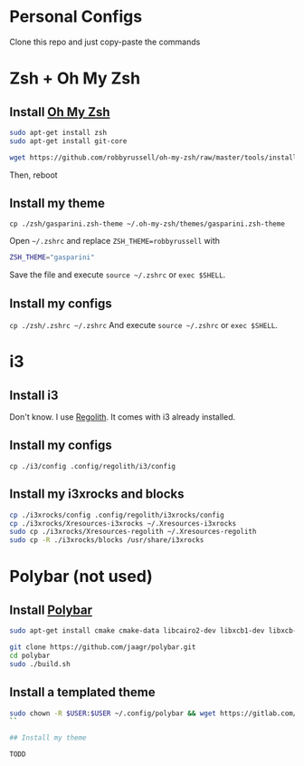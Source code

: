 # Personal Configs

Clone this repo and just copy-paste the commands

# Zsh + Oh My Zsh

## Install [Oh My Zsh](https://ohmyz.sh)
```sh
sudo apt-get install zsh
sudo apt-get install git-core
```

```sh
wget https://github.com/robbyrussell/oh-my-zsh/raw/master/tools/install.sh -O - | zsh; zhsh -s `which zsh`
```
Then, reboot

## Install my theme

`cp ./zsh/gasparini.zsh-theme ~/.oh-my-zsh/themes/gasparini.zsh-theme`

Open `~/.zshrc` and replace `ZSH_THEME=robbyrussell` with
```sh
ZSH_THEME="gasparini"
```
Save the file and execute `source ~/.zshrc` or `exec $SHELL`.

## Install my configs

`cp ./zsh/.zshrc ~/.zshrc`
And execute `source ~/.zshrc` or `exec $SHELL`.

# i3

## Install i3

Don't know. I use [Regolith](https://regolith-linux.org/). It comes with i3 already installed.

## Install my configs

`cp ./i3/config .config/regolith/i3/config`

## Install my i3xrocks and blocks

```sh
cp ./i3xrocks/config .config/regolith/i3xrocks/config       
cp ./i3xrocks/Xresources-i3xrocks ~/.Xresources-i3xrocks      
sudo cp ./i3xrocks/Xresources-regolith ~/.Xresources-regolith   
sudo cp -R ./i3xrocks/blocks /usr/share/i3xrocks
```


# Polybar (not used)

## Install [Polybar](https://github.com/polybar)

```sh
sudo apt-get install cmake cmake-data libcairo2-dev libxcb1-dev libxcb-ewmh-dev libxcb-icccm4-dev libxcb-image0-dev libxcb-randr0-dev libxcb-util0-dev libxcb-xkb-dev pkg-config python-xcbgen xcb-proto libxcb-xrm-dev libasound2-dev libmpdclient-dev libiw-dev libcurl4-openssl-dev libpulse-dev libxcb-composite0-dev xcb libxcb-ewmh2 -y

git clone https://github.com/jaagr/polybar.git 
cd polybar
sudo ./build.sh
```

## Install a templated theme

```sh
sudo chown -R $USER:$USER ~/.config/polybar && wget https://gitlab.com/terminalroot/popy/raw/master/launch.sh -O ~/.config/polybar/launch.sh && chmod +x ~/.config/polybar/launch.sh && echo -e 'for_window [class="^.*"] border pixel 0\ngaps inner 10\ngaps outer 2\nexec_always --no-startup-id $HOME/.config/polybar/launch.sh' >> ~/.config/i3/config
``

## Install my theme

TODD
